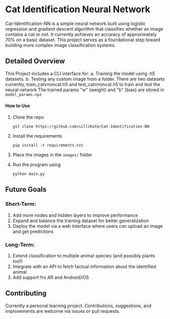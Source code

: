 # Cat Identification Neural Network

Cat-Identification-NN is a simple neural network built using logistic regression and gradient descent algorithm that classifies whether an image contains a cat or not. It currently achieves an accuracy of approximately 70% on a basic dataset. This project serves as a foundational step toward building more complex image classification systems.


## Detailed Overview
This Project includes a CLI interface for:
a. Training the model using .h5 datasets.
b. Testing any custom image from a folder.
There are two datasets currently, train_catvnoncat.h5 and test_catvnoncat.h5 to train and test the neural network
The trained params "w" (weight) and "b" (bias) are stored in `model_params.npz`
#### How to Use
1. Clone the repo

   ```
   git clone https://github.com/silliKate/Cat-Identification-NN
   ```
   
2. Install the requirements

   ```
   pip install -r requirements.txt
   ```
   
3. Place the images in the `images/` folder
2. Run the program using
   
   ```
   python main.py
   ```

## Future Goals
### Short-Term:
1. Add more nodes and hidden layers to improve performance
2. Expand and balance the training dataset for better generalization
3. Deploy the model via a web interface where users can upload an image and get predictions

### Long-Term:
1. Extend classification to multiple animal species (and possibly plants too!)
2. Integrate with an API to fetch factual information about the identified animal
3. Add support fro AR and Android/iOS


## Contributing
Currently a personal learning project. Contributions, suggestions, and improvements are welcome via issues or pull requests.
